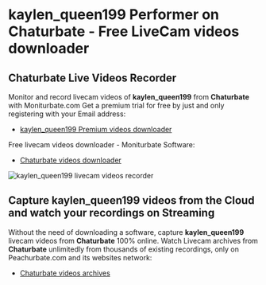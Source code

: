 # kaylen_queen199 Performer on Chaturbate - Free LiveCam videos downloader

## Chaturbate Live Videos Recorder

Monitor and record livecam videos of **kaylen_queen199** from **Chaturbate** with Moniturbate.com
Get a premium trial for free by just and only registering with your Email address:
* [kaylen_queen199 Premium videos downloader](https://moniturbate.com/request-demo-licence-key.html)

Free livecam videos downloader - Moniturbate Software:
* [Chaturbate videos downloader](https://moniturbate.com/moniturbate-download-software.html)

![kaylen_queen199 livecam videos recorder](https://peachurnet.com/templates/moniturbate-software.png)


## Capture kaylen_queen199 videos from the Cloud and watch your recordings on Streaming

Without the need of downloading a software, capture **kaylen_queen199** livecam videos from **Chaturbate** 100% online.
Watch Livecam archives from **Chaturbate** unlimitedly from thousands of existing recordings, only on Peachurbate.com and its websites network:
* [Chaturbate videos archives](https://peachurnet.com/)